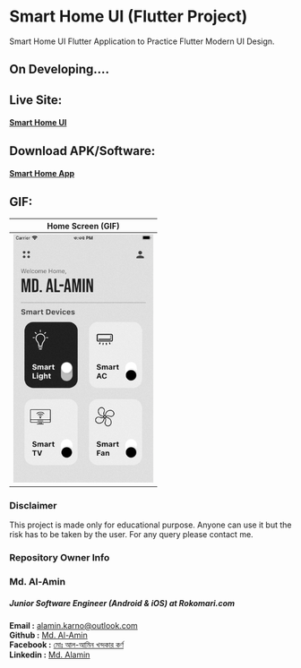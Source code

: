 # Smart Home UI (Flutter Project)

Smart Home UI Flutter Application to Practice Flutter Modern UI Design.

## On Developing....

## Live Site:

#### [Smart Home UI](#)

## Download APK/Software:

#### [Smart Home App](#) 

## GIF:

| Home Screen (GIF)      | 
|  :---:       |    
| <img src="screenshots/smart_home_ui.gif" width="250">       | 

### Disclaimer
This project is made only for educational purpose. Anyone can use it but the risk has to be taken by the user. For any query please contact me.

### Repository Owner Info

### Md. Al-Amin
##### Junior Software Engineer (Android & iOS) at Rokomari.com

__Email :__ [ alamin.karno@outlook.com ](mailto:alamin.karno@outlook.com) \
__Github :__ [Md. Al-Amin](https://github.com/alamin-karno) \
__Facebook :__ [মোঃ আল-আমিন খন্দকার কর্ণ](https://facebook.com/alamin.kanro) \
__Linkedin :__ [Md. Alamin](https://www.linkedin.com/in/alaminkarno/)


